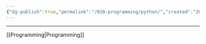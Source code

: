 ```yaml
---
{"dg-publish":true,"permalink":"/020-programming/python/","created":"2025-03-08T14:21:38.000-05:00","updated":"2025-03-08T14:22:52.000-05:00"}
---
```


---
[[Programming\|Programming]]

